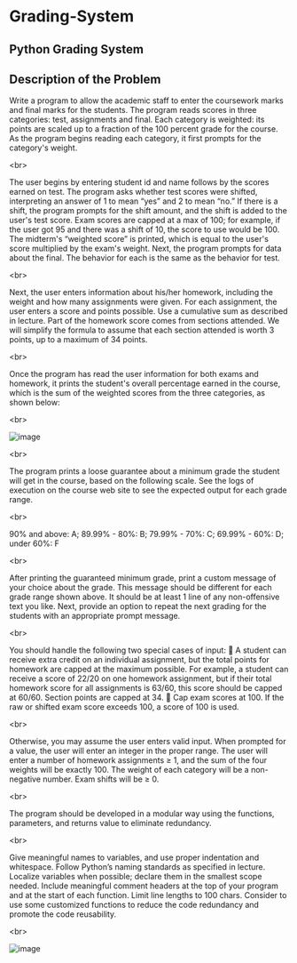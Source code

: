 # Grading-System
Python Grading System 
----------------------------------------------------

## Description of the Problem

Write a program to allow the academic staff to enter the coursework marks and final marks for 
the students. The program reads scores in three categories: test, assignments and final. Each 
category is weighted: its points are scaled up to a fraction of the 100 percent grade for the 
course. As the program begins reading each category, it first prompts for the category's weight.

<br\>

The user begins by entering student id and name follows by the scores earned on test. The 
program asks whether test scores were shifted, interpreting an answer of 1 to mean “yes” and 
2 to mean “no.” If there is a shift, the program prompts for the shift amount, and the shift is 
added to the user's test score. Exam scores are capped at a max of 100; for example, if the user 
got 95 and there was a shift of 10, the score to use would be 100. The midterm's “weighted 
score” is printed, which is equal to the user's score multiplied by the exam's weight. Next, the 
program prompts for data about the final. The behavior for each is the same as the behavior 
for test.

<br\>

Next, the user enters information about his/her homework, including the weight and how many 
assignments were given. For each assignment, the user enters a score and points possible. Use 
a cumulative sum as described in lecture. Part of the homework score comes from sections 
attended. We will simplify the formula to assume that each section attended is worth 3 points, 
up to a maximum of 34 points.

<br\>

Once the program has read the user information for both exams and homework, it prints the 
student's overall percentage earned in the course, which is the sum of the weighted scores from 
the three categories, as shown below:

<br\>

![image](https://user-images.githubusercontent.com/123357802/215338162-1a9ca2d9-0c4f-487f-9444-964457a1b0b9.png)

<br\>

The program prints a loose guarantee about a minimum grade the student will get in the course, 
based on the following scale. See the logs of execution on the course web site to see the 
expected output for each grade range.

<br\>

 90% and above: A; 89.99% - 80%: B; 79.99% - 70%: C; 69.99% - 60%: D; under 60%: F 
 
<br\>
 
After printing the guaranteed minimum grade, print a custom message of your choice about the 
grade. This message should be different for each grade range shown above. It should be at 
least 1 line of any non-offensive text you like. Next, provide an option to repeat the next grading for the students with an appropriate prompt message.

<br\>

You should handle the following two special cases of input:
 A student can receive extra credit on an individual assignment, but the total points for 
homework are capped at the maximum possible. For example, a student can receive a 
score of 22/20 on one homework assignment, but if their total homework score for all 
assignments is 63/60, this score should be capped at 60/60. Section points are capped at 34.
 Cap exam scores at 100. If the raw or shifted exam score exceeds 100, a score of 100 is 
used.

<br\>

Otherwise, you may assume the user enters valid input. When prompted for a value, the user 
will enter an integer in the proper range. The user will enter a number of homework assignments ≥ 1, and the sum of the four weights will be exactly 100. The weight of each 
category will be a non-negative number. Exam shifts will be ≥ 0.

<br\>

The program should be developed in a modular way using the functions, parameters, and 
returns value to eliminate redundancy. 

<br\>

Give meaningful names to variables, and use proper indentation and whitespace. Follow 
Python’s naming standards as specified in lecture. Localize variables when possible; declare 
them in the smallest scope needed. Include meaningful comment headers at the top of your 
program and at the start of each function. Limit line lengths to 100 chars. Consider to use some 
customized functions to reduce the code redundancy and promote the code reusability.

<br\>


![image](https://user-images.githubusercontent.com/123357802/215338216-dac86c6d-481c-4e49-b391-b6707bf63c4d.png)



